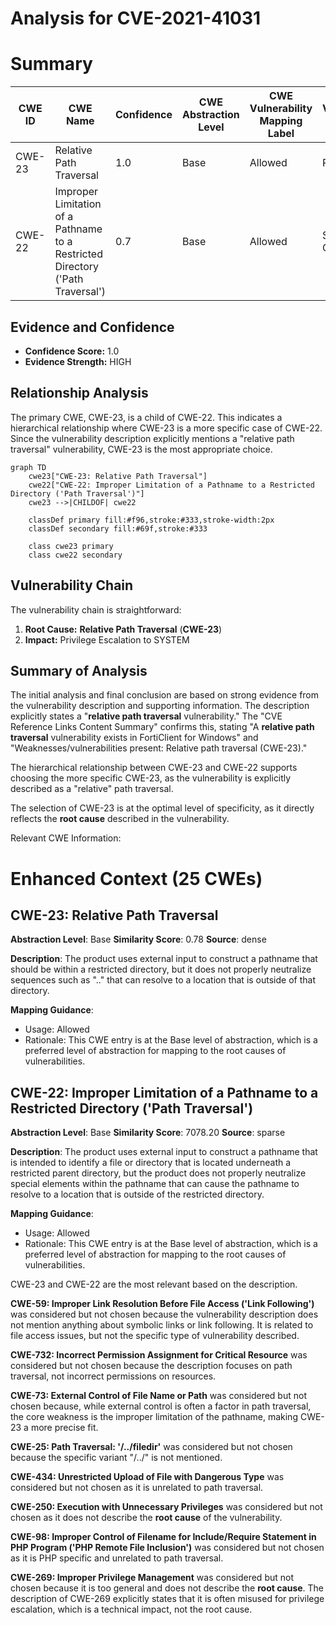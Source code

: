 # Analysis for CVE-2021-41031

# Summary
| CWE ID | CWE Name | Confidence | CWE Abstraction Level | CWE Vulnerability Mapping Label | CWE-Vulnerability Mapping Notes |
|---|---|---|---|---|---|
| CWE-23 | Relative Path Traversal | 1.0 | Base | Allowed | Primary CWE |
| CWE-22 | Improper Limitation of a Pathname to a Restricted Directory ('Path Traversal') | 0.7 | Base | Allowed | Secondary Candidate |

## Evidence and Confidence

*   **Confidence Score:** 1.0
*   **Evidence Strength:** HIGH

## Relationship Analysis
The primary CWE, CWE-23, is a child of CWE-22. This indicates a hierarchical relationship where CWE-23 is a more specific case of CWE-22. Since the vulnerability description explicitly mentions a "relative path traversal" vulnerability, CWE-23 is the most appropriate choice.

```mermaid
graph TD
    cwe23["CWE-23: Relative Path Traversal"]
    cwe22["CWE-22: Improper Limitation of a Pathname to a Restricted Directory ('Path Traversal')"]
    cwe23 -->|CHILDOF| cwe22
    
    classDef primary fill:#f96,stroke:#333,stroke-width:2px
    classDef secondary fill:#69f,stroke:#333
    
    class cwe23 primary
    class cwe22 secondary
```

## Vulnerability Chain
The vulnerability chain is straightforward:

1.  **Root Cause:** **Relative Path Traversal** (**CWE-23**)
2.  **Impact:** Privilege Escalation to SYSTEM

## Summary of Analysis
The initial analysis and final conclusion are based on strong evidence from the vulnerability description and supporting information. The description explicitly states a "**relative path traversal** vulnerability." The "CVE Reference Links Content Summary" confirms this, stating "A **relative path traversal** vulnerability exists in FortiClient for Windows" and "Weaknesses/vulnerabilities present: Relative path traversal (CWE-23)."

The hierarchical relationship between CWE-23 and CWE-22 supports choosing the more specific CWE-23, as the vulnerability is explicitly described as a "relative" path traversal.

The selection of CWE-23 is at the optimal level of specificity, as it directly reflects the **root cause** described in the vulnerability.

Relevant CWE Information:

# Enhanced Context (25 CWEs)

## CWE-23: Relative Path Traversal
**Abstraction Level**: Base
**Similarity Score**: 0.78
**Source**: dense

**Description**:
The product uses external input to construct a pathname that should be within a restricted directory, but it does not properly neutralize sequences such as ".." that can resolve to a location that is outside of that directory.

**Mapping Guidance**:
- Usage: Allowed
- Rationale: This CWE entry is at the Base level of abstraction, which is a preferred level of abstraction for mapping to the root causes of vulnerabilities.

## CWE-22: Improper Limitation of a Pathname to a Restricted Directory ('Path Traversal')
**Abstraction Level**: Base
**Similarity Score**: 7078.20
**Source**: sparse

**Description**:
The product uses external input to construct a pathname that is intended to identify a file or directory that is located underneath a restricted parent directory, but the product does not properly neutralize special elements within the pathname that can cause the pathname to resolve to a location that is outside of the restricted directory.

**Mapping Guidance**:
- Usage: Allowed
- Rationale: This CWE entry is at the Base level of abstraction, which is a preferred level of abstraction for mapping to the root causes of vulnerabilities.

CWE-23 and CWE-22 are the most relevant based on the description.

**CWE-59: Improper Link Resolution Before File Access ('Link Following')** was considered but not chosen because the vulnerability description does not mention anything about symbolic links or link following. It is related to file access issues, but not the specific type of vulnerability described.

**CWE-732: Incorrect Permission Assignment for Critical Resource** was considered but not chosen because the description focuses on path traversal, not incorrect permissions on resources.

**CWE-73: External Control of File Name or Path** was considered but not chosen because, while external control is often a factor in path traversal, the core weakness is the improper limitation of the pathname, making CWE-23 a more precise fit.

**CWE-25: Path Traversal: '/../filedir'** was considered but not chosen because the specific variant "/../" is not mentioned.

**CWE-434: Unrestricted Upload of File with Dangerous Type** was considered but not chosen as it is unrelated to path traversal.

**CWE-250: Execution with Unnecessary Privileges** was considered but not chosen as it does not describe the **root cause** of the vulnerability.

**CWE-98: Improper Control of Filename for Include/Require Statement in PHP Program ('PHP Remote File Inclusion')** was considered but not chosen as it is PHP specific and unrelated to path traversal.

**CWE-269: Improper Privilege Management** was considered but not chosen because it is too general and does not describe the **root cause**. The description of CWE-269 explicitly states that it is often misused for privilege escalation, which is a technical impact, not the root cause.